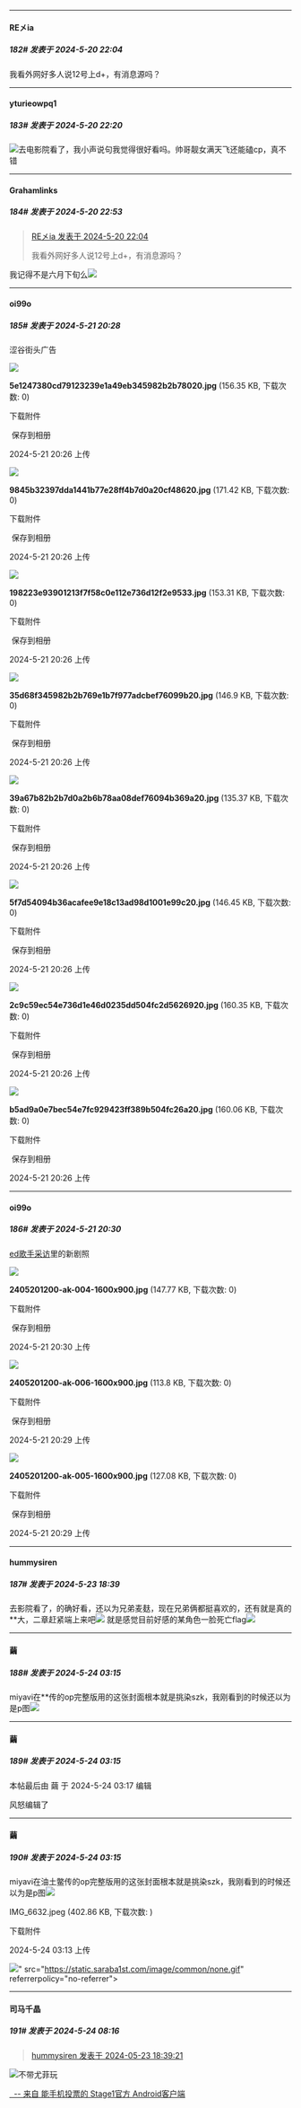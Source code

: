 ﻿
*****

####  RE㐅ia  
##### 182#       发表于 2024-5-20 22:04

我看外网好多人说12号上d+，有消息源吗？

*****

####  yturieowpq1  
##### 183#       发表于 2024-5-20 22:20

<img src="https://static.saraba1st.com/image/smiley/face2017/034.png" referrerpolicy="no-referrer">去电影院看了，我小声说句我觉得很好看吗。帅哥靓女满天飞还能磕cp，真不错

*****

####  Grahamlinks  
##### 184#       发表于 2024-5-20 22:53

<blockquote><a href="httphttps://bbs.saraba1st.com/2b/forum.php?mod=redirect&amp;goto=findpost&amp;pid=64945347&amp;ptid=2162556" target="_blank">RE㐅ia 发表于 2024-5-20 22:04</a>

我看外网好多人说12号上d+，有消息源吗？</blockquote>
我记得不是六月下旬么<img src="https://static.saraba1st.com/image/smiley/face2017/019.png" referrerpolicy="no-referrer">

*****

####  oi99o  
##### 185#       发表于 2024-5-21 20:28

涩谷街头广告

<img src="https://img.saraba1st.com/forum/202405/21/202636eu94vtv5ikyzjlvl.jpg" referrerpolicy="no-referrer">

<strong>5e1247380cd79123239e1a49eb345982b2b78020.jpg</strong> (156.35 KB, 下载次数: 0)

下载附件

 保存到相册

2024-5-21 20:26 上传

<img src="https://img.saraba1st.com/forum/202405/21/202640ue06waw6z9kiu6j5.jpg" referrerpolicy="no-referrer">

<strong>9845b32397dda1441b77e28ff4b7d0a20cf48620.jpg</strong> (171.42 KB, 下载次数: 0)

下载附件

 保存到相册

2024-5-21 20:26 上传

<img src="https://img.saraba1st.com/forum/202405/21/202642g1xdylydlqyq2cs6.jpg" referrerpolicy="no-referrer">

<strong>198223e93901213f7f58c0e112e736d12f2e9533.jpg</strong> (153.31 KB, 下载次数: 0)

下载附件

 保存到相册

2024-5-21 20:26 上传

<img src="https://img.saraba1st.com/forum/202405/21/202638qyvtovpz87cpm6nm.jpg" referrerpolicy="no-referrer">

<strong>35d68f345982b2b769e1b7f977adcbef76099b20.jpg</strong> (146.9 KB, 下载次数: 0)

下载附件

 保存到相册

2024-5-21 20:26 上传

<img src="https://img.saraba1st.com/forum/202405/21/202639jhxucwx2h12llgqe.jpg" referrerpolicy="no-referrer">

<strong>39a67b82b2b7d0a2b6b78aa08def76094b369a20.jpg</strong> (135.37 KB, 下载次数: 0)

下载附件

 保存到相册

2024-5-21 20:26 上传

<img src="https://img.saraba1st.com/forum/202405/21/202637ovlg8nflwnmwlgat.jpg" referrerpolicy="no-referrer">

<strong>5f7d54094b36acafee9e18c13ad98d1001e99c20.jpg</strong> (146.45 KB, 下载次数: 0)

下载附件

 保存到相册

2024-5-21 20:26 上传

<img src="https://img.saraba1st.com/forum/202405/21/202636vwv170th4w6aa7a6.jpg" referrerpolicy="no-referrer">

<strong>2c9c59ec54e736d1e46d0235dd504fc2d5626920.jpg</strong> (160.35 KB, 下载次数: 0)

下载附件

 保存到相册

2024-5-21 20:26 上传

<img src="https://img.saraba1st.com/forum/202405/21/202644q77y47zy7yki5whl.jpg" referrerpolicy="no-referrer">

<strong>b5ad9a0e7bec54e7fc929423ff389b504fc26a20.jpg</strong> (160.06 KB, 下载次数: 0)

下载附件

 保存到相册

2024-5-21 20:26 上传

*****

####  oi99o  
##### 186#       发表于 2024-5-21 20:30

[ed歌手采访](https://www.lisani.jp/0000257424/)里的新剧照

<img src="https://img.saraba1st.com/forum/202405/21/203012z495tsy0imt0zkyk.jpg" referrerpolicy="no-referrer">

<strong>2405201200-ak-004-1600x900.jpg</strong> (147.77 KB, 下载次数: 0)

下载附件

 保存到相册

2024-5-21 20:30 上传

<img src="https://img.saraba1st.com/forum/202405/21/202929d482fcgr2tv1iit7.jpg" referrerpolicy="no-referrer">

<strong>2405201200-ak-006-1600x900.jpg</strong> (113.8 KB, 下载次数: 0)

下载附件

 保存到相册

2024-5-21 20:29 上传

<img src="https://img.saraba1st.com/forum/202405/21/202927azrbhr5gkdyvsz8k.jpg" referrerpolicy="no-referrer">

<strong>2405201200-ak-005-1600x900.jpg</strong> (127.08 KB, 下载次数: 0)

下载附件

 保存到相册

2024-5-21 20:29 上传


*****

####  hummysiren  
##### 187#       发表于 2024-5-23 18:39

去影院看了，的确好看，还以为兄弟麦麸，现在兄弟俩都挺喜欢的，还有就是真的**大，二章赶紧端上来吧<img src="https://static.saraba1st.com/image/smiley/face2017/125.png" referrerpolicy="no-referrer">
就是感觉目前好感的某角色一脸死亡flag<img src="https://static.saraba1st.com/image/smiley/face2017/096.png" referrerpolicy="no-referrer">


*****

####  繭  
##### 188#       发表于 2024-5-24 03:15

miyavi在**传的op完整版用的这张封面根本就是挑染szk，我刚看到的时候还以为是p图<img src="https://static.saraba1st.com/image/smiley/face2017/068.png" referrerpolicy="no-referrer">

*****

####  繭  
##### 189#       发表于 2024-5-24 03:15

 本帖最后由 繭 于 2024-5-24 03:17 编辑 

风怒编辑了

*****

####  繭  
##### 190#       发表于 2024-5-24 03:15

miyavi在油土鳖传的op完整版用的这张封面根本就是挑染szk，我刚看到的时候还以为是p图<img src="https://static.saraba1st.com/image/smiley/face2017/068.png" referrerpolicy="no-referrer">

IMG_6632.jpeg
(402.86 KB, 下载次数: )

下载附件

2024-5-24 03:13 上传

<img src="https://img.saraba1st.com/forum/202405/24/031338pz4eyhh4bd4444yb.jpeg" referrerpolicy="no-referrer">" src="https://static.saraba1st.com/image/common/none.gif" referrerpolicy="no-referrer">


*****

####  司马千晶  
##### 191#       发表于 2024-5-24 08:16

<blockquote><a href="httphttps://bbs.saraba1st.com/2b/forum.php?mod=redirect&amp;goto=findpost&amp;pid=64978174&amp;ptid=2162556" target="_blank">hummysiren 发表于 2024-05-23 18:39:21</a></blockquote><img src="https://static.saraba1st.com/image/smiley/face2017/137.gif" referrerpolicy="no-referrer">不带尤菲玩

[  -- 来自 能手机投票的 Stage1官方 Android客户端](https://www.coolapk.com/apk/140634)

